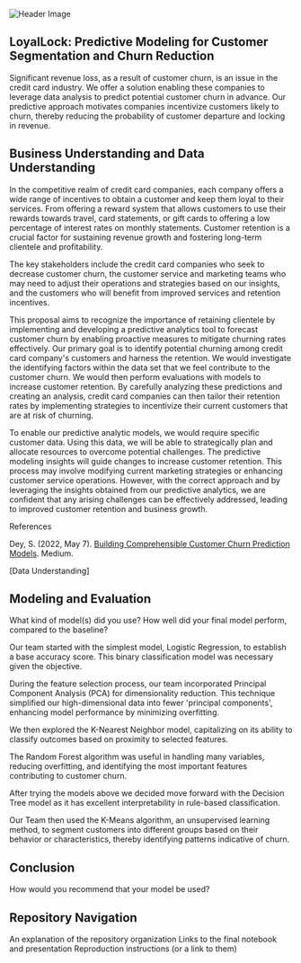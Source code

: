 ![Header Image](https://github.com/andmercado/Capstone-Project-Group-6/assets/159932014/7409f5bc-d706-4524-a64a-4eab1d0351f0)

## LoyalLock: Predictive Modeling for Customer Segmentation and Churn Reduction

Significant revenue loss, as a result of customer churn, is an issue in the credit card industry. We offer a solution enabling these companies to leverage data analysis to predict potential customer churn in advance. Our predictive approach motivates companies incentivize customers likely to churn, thereby reducing the probability of customer departure and locking in revenue. 

## Business Understanding and Data Understanding

In the competitive realm of credit card companies, each company offers a wide range of incentives to obtain a customer and keep them loyal to their services. From offering a reward system that allows customers to use their rewards towards travel, card statements, or gift cards to offering a low percentage of interest rates on monthly statements. Customer retention is a crucial factor for sustaining revenue growth and fostering long-term clientele and profitability.

The key stakeholders include the credit card companies who seek to decrease customer churn, the customer service and marketing teams who may need to adjust their operations and strategies based on our insights, and the customers who will benefit from improved services and retention incentives.

This proposal aims to recognize the importance of retaining clientele by implementing and developing a predictive analytics tool to forecast customer churn by enabling proactive measures to mitigate churning rates effectively. Our primary goal is to identify potential churning among credit card company's customers and harness the retention. We would investigate the identifying factors within the data set that we feel contribute to the customer churn. We would then perform evaluations with models to increase customer retention. By carefully analyzing these predictions and creating an analysis, credit card companies can then tailor their retention rates by implementing strategies to incentivize their current customers that are at risk of churning.

To enable our predictive analytic models, we would require specific customer data. Using this data, we will be able to strategically plan and allocate resources to overcome potential challenges. The predictive modeling insights will guide changes to increase customer retention. This process may involve modifying current marketing strategies or enhancing customer service operations. However, with the correct approach and by leveraging the insights obtained from our predictive analytics, we are confident that any arising challenges can be effectively addressed, leading to improved customer retention and business growth.

References

Dey, S. (2022, May 7). [Building Comprehensible Customer Churn Prediction Models](https://medium.com/swlh/building-comprehensible-customer-churn-prediction-models-ca61ecce529d). Medium.

[Data Understanding]

## Modeling and Evaluation
What kind of model(s) did you use?
How well did your final model perform, compared to the baseline?

Our team started with the simplest model, Logistic Regression, to establish a base accuracy score. This binary classification model was necessary given the objective. 

During the feature selection process, our team incorporated Principal Component Analysis (PCA) for dimensionality reduction. This technique simplified our high-dimensional data into fewer 'principal components', enhancing model performance by minimizing overfitting.  

We then explored the K-Nearest Neighbor model, capitalizing on its ability to classify outcomes based on proximity to selected features.  

The Random Forest algorithm was useful in handling many variables, reducing overfitting, and identifying the most important features contributing to customer churn.

After trying the models above we decided move forward with the Decision Tree model as it has excellent interpretability in rule-based classification.  

Our Team then used the K-Means algorithm, an unsupervised learning method, to segment customers into different groups based on their behavior or characteristics, thereby identifying patterns indicative of churn.


## Conclusion
How would you recommend that your model be used?

## Repository Navigation
An explanation of the repository organization
Links to the final notebook and presentation
Reproduction instructions (or a link to them)
